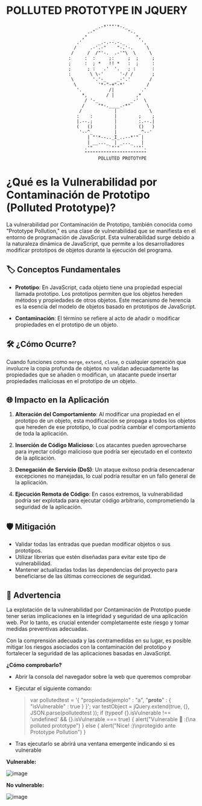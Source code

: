 # POLLUTED PROTOTYPE IN JQUERY
```
                                 _.-*'""'*-._
                              .-"            "-.
                            ,"                  ",
                          .'      _.-.--.-._      ',
                         /     .-'.-"    "-.'-.     \
                        /     /  /"'-.  .-'"\  \     \
                       :     :  :     ;:     ;  ;     ;
                       ;     :  ; *   !! *   :  ;     :
                       ;      ; :   .'  '.   ; :      :
                       :       \ \-'      '-/ /       ;
                        \       '.'-_    _-'.'       /
                         \        '*-"-+"-*'        /
                          '.          /|          .'
                            *,       / |        ,*
                             / '-_            _-'  \
                            /     "*-.____.-*"      \
                           /            |            \
                          :    :        |        ;    ;
                          |.--.;        |        :.--.|
                          (   ()        |        ()   )
                           '--^_        |        _^--'
                              | "'*--.._I_..--*'" |
                              | __..._  | _..._   |
                             .'"      `"'"     ''"'.
                             """""""""""""""""""""""
                                  POLLUTED PROTOTYPE
```
# ¿Qué es la Vulnerabilidad por Contaminación de Prototipo (Polluted Prototype)?

La vulnerabilidad por Contaminación de Prototipo, también conocida como "Prototype Pollution," es una clase de vulnerabilidad que se manifiesta en el entorno de programación de JavaScript. Esta vulnerabilidad surge debido a la naturaleza dinámica de JavaScript, que permite a los desarrolladores modificar prototipos de objetos durante la ejecución del programa.

## 🏷️ Conceptos Fundamentales

- **Prototipo**: En JavaScript, cada objeto tiene una propiedad especial llamada prototipo. Los prototipos permiten que los objetos hereden métodos y propiedades de otros objetos. Este mecanismo de herencia es la esencia del modelo de objetos basado en prototipos de JavaScript.

- **Contaminación**: El término se refiere al acto de añadir o modificar propiedades en el prototipo de un objeto.

## 🛠️ ¿Cómo Ocurre?

Cuando funciones como `merge`, `extend`, `clone`, o cualquier operación que involucre la copia profunda de objetos no validan adecuadamente las propiedades que se añaden o modifican, un atacante puede insertar propiedades maliciosas en el prototipo de un objeto. 

## 🌐 Impacto en la Aplicación

1. **Alteración del Comportamiento**: Al modificar una propiedad en el prototipo de un objeto, esta modificación se propaga a todos los objetos que hereden de ese prototipo, lo cual podría cambiar el comportamiento de toda la aplicación.

2. **Inserción de Código Malicioso**: Los atacantes pueden aprovecharse para inyectar código malicioso que podría ser ejecutado en el contexto de la aplicación.

3. **Denegación de Servicio (DoS)**: Un ataque exitoso podría desencadenar excepciones no manejadas, lo cual podría resultar en un fallo general de la aplicación.

4. **Ejecución Remota de Código**: En casos extremos, la vulnerabilidad podría ser explotada para ejecutar código arbitrario, comprometiendo la seguridad de la aplicación.

## 🛡️ Mitigación

- Validar todas las entradas que puedan modificar objetos o sus prototipos.
- Utilizar librerías que estén diseñadas para evitar este tipo de vulnerabilidad.
- Mantener actualizadas todas las dependencias del proyecto para beneficiarse de las últimas correcciones de seguridad.

## 🚨 Advertencia

La explotación de la vulnerabilidad por Contaminación de Prototipo puede tener serias implicaciones en la integridad y seguridad de una aplicación web. Por lo tanto, es crucial entender completamente este riesgo y tomar medidas preventivas adecuadas.

Con la comprensión adecuada y las contramedidas en su lugar, es posible mitigar los riesgos asociados con la contaminación del prototipo y fortalecer la seguridad de las aplicaciones basadas en JavaScript.

**¿Cómo comprobarlo?**

- Abrir la consola del navegador sobre la web que queremos comprobar
- Ejecutar el siguiente comando:

   > var pollutedtest = '{ "propiedadejemplo" : "a", "__proto__" : { "isVulnerable" : true } }'; var testObject = jQuery.extend(true, {}, JSON.parse(pollutedtest )); if (typeof {}.isVulnerable !== 'undefined' && {}.isVulnerable === true) { alert("Vulnerable 🚨 :(\na polluted prototype") } else { alert("Nice! :)\nprotegido ante Prototype Pollution") }
    
- Tras ejecutarlo se abrirá una ventana emergente indicando si es vulnerable
   
**Vulnerable:**

![image](https://user-images.githubusercontent.com/93614373/175272782-6c8d35cb-a6fd-4713-a97a-6efdd708f43f.png)

**No vulnerable:**

![image](https://user-images.githubusercontent.com/93614373/175272988-f98c1e97-f344-41fd-ae2a-4c0c23722489.png)
